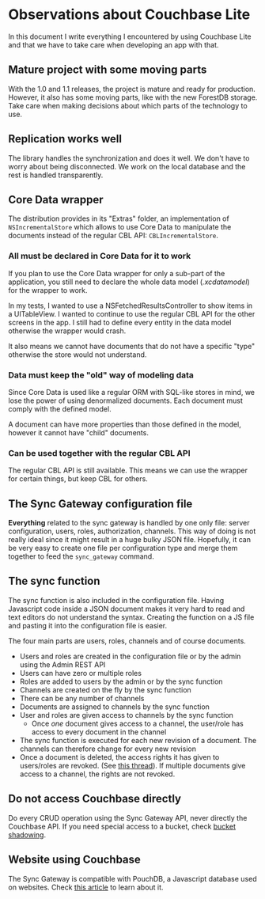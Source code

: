 # Observations about Couchbase Lite

In this document I write everything I encountered by using Couchbase Lite and that we have to take care when developing an app with that.

## Mature project with some moving parts

With the 1.0 and 1.1 releases, the project is mature and ready for production. However, it also has some moving parts, like with the new ForestDB storage. Take care when making decisions about which parts of the technology to use.

## Replication works well

The library handles the synchronization and does it well. We don't have to worry about being disconnected. We work on the local database and the rest is handled transparently.

## Core Data wrapper

The distribution provides in its "Extras" folder, an implementation of `NSIncrementalStore` which allows to use Core Data to manipulate the documents instead of the regular CBL API: `CBLIncrementalStore`.

### All must be declared in Core Data for it to work

If you plan to use the Core Data wrapper for only a sub-part of the application, you still need to declare the whole data model (*.xcdatamodel*) for the wrapper to work.

In my tests, I wanted to use a NSFetchedResultsController to show items in a UITableView. I wanted to continue to use the regular CBL API for the other screens in the app. I still had to define every entity in the data model otherwise the wrapper would crash.

It also means we cannot have documents that do not have a specific "type" otherwise the store would not understand.

### Data must keep the "old" way of modeling data

Since Core Data is used like a regular ORM with SQL-like stores in mind, we lose the power of using denormalized documents. Each document must comply with the defined model.

A document can have more properties than those defined in the model, however it cannot have "child" documents.

### Can be used together with the regular CBL API

The regular CBL API is still available. This means we can use the wrapper for certain things, but keep CBL for others.

## The Sync Gateway configuration file

**Everything** related to the sync gateway is handled by one only file: server configuration, users, roles, authorization, channels. This way of doing is not really ideal since it might result in a huge bulky JSON file. Hopefully, it can be very easy to create one file per configuration type and merge them together to feed the `sync_gateway` command.

## The sync function

The sync function is also included in the configuration file. Having Javascript code inside a JSON document makes it very hard to read and text editors do not understand the syntax. Creating the function on a JS file and pasting it into the configuration file is easier.

The four main parts are users, roles, channels and of course documents.

* Users and roles are created in the configuration file or by the admin using the Admin REST API
* Users can have zero or multiple roles
* Roles are added to users by the admin or by the sync function
* Channels are created on the fly by the sync function
* There can be any number of channels
* Documents are assigned to channels by the sync function
* User and roles are given access to channels by the sync function
  * Once *one* document gives access to a channel, the user/role has access to every document in the channel
* The sync function is executed for each new revision of a document. The channels can therefore change for every new revision
* Once a document is deleted, the access rights it has given to users/roles are revoked. (See [this thread](https://groups.google.com/d/msg/mobile-couchbase/scBfRI7eeIA/JWd_K4QLyDUJ)). If multiple documents give access to a channel, the rights are not revoked.

## Do not access Couchbase directly

Do every CRUD operation using the Sync Gateway API, never directly the Couchbase API. If you need special access to a bucket, check [bucket shadowing](https://github.com/couchbase/sync_gateway/wiki/Bucket-Shadowing).

## Website using Couchbase

The Sync Gateway is compatible with PouchDB, a Javascript database used on websites. Check [this article](http://blog.couchbase.com/first-steps-with-pouchdb--sync-gateway-todomvc-todolite) to learn about it.
